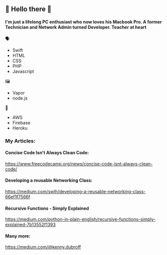 ## 👀 Hello there 👋

#### I'm just a lifelong PC enthusiast who now loves his Macbook Pro. A former Technician and Network Admin turned Developer. Teacher at heart

🗣 
- Swift
- HTML
- CSS
- PHP
- Javascript  

🖼 
- Vapor
- node.js

🥞
- AWS
- Firebase
- Heroku

### My Articles:

#### Concise Code Isn't Always Clean Code:
https://www.freecodecamp.org/news/concise-code-isnt-always-clean-code/
#### Developing a reusable Networking Class:
https://medium.com/swlh/developing-a-reusable-networking-class-66ef1f7566f

#### Recursive Functions - Simply Explained
https://medium.com/python-in-plain-english/recursive-functions-simply-explained-7b13552f1393

#### Many more:
https://medium.com/@kenny.dubroff

<!--
**froggomad/froggomad** is a ✨ _special_ ✨ repository because its `README.md` (this file) appears on your GitHub profile.

Here are some ideas to get you started:

- 🔭 I’m currently working on ...
- 🌱 I’m currently learning ...
- 👯 I’m looking to collaborate on ...
- 🤔 I’m looking for help with ...
- 💬 Ask me about ...
- 📫 How to reach me: ...
- 😄 Pronouns: ...
- ⚡ Fun fact: ...
-->
